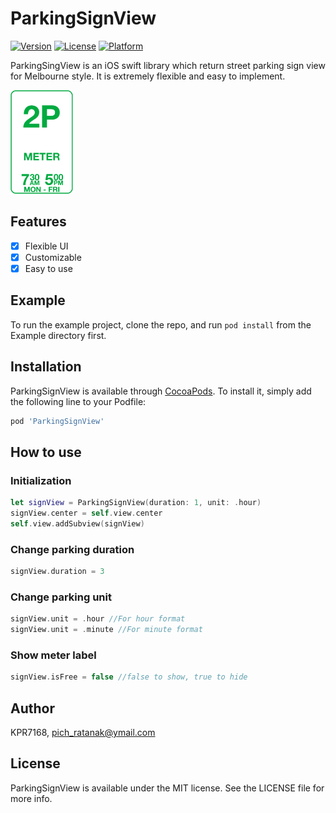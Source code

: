 # ParkingSignView

[![Version](https://img.shields.io/cocoapods/v/ParkingSignView.svg?style=flat)](https://cocoapods.org/pods/ParkingSignView)
[![License](https://img.shields.io/cocoapods/l/ParkingSignView.svg?style=flat)](https://cocoapods.org/pods/ParkingSignView)
[![Platform](https://img.shields.io/cocoapods/p/ParkingSignView.svg?style=flat)](https://cocoapods.org/pods/ParkingSignView)

ParkingSingView is an iOS swift library which return street parking sign view for Melbourne style. It is extremely flexible and easy to implement.

<img src="https://raw.githubusercontent.com/KPR7168/ParkingSignView/master/ParkingSignView/Assets/sample1.png" width=100px height=166px>

## Features
- [x] Flexible UI
- [x] Customizable
- [x] Easy to use

## Example

To run the example project, clone the repo, and run `pod install` from the Example directory first.

## Installation

ParkingSignView is available through [CocoaPods](https://cocoapods.org). To install
it, simply add the following line to your Podfile:

```ruby
pod 'ParkingSignView'
```

## How to use
### Initialization
```swift
let signView = ParkingSignView(duration: 1, unit: .hour)
signView.center = self.view.center
self.view.addSubview(signView)
```

### Change parking duration
```swift
signView.duration = 3
```

### Change parking unit
```swift
signView.unit = .hour //For hour format
signView.unit = .minute //For minute format
```

### Show meter label
```swift
signView.isFree = false //false to show, true to hide
```

## Author

KPR7168, pich_ratanak@ymail.com

## License

ParkingSignView is available under the MIT license. See the LICENSE file for more info.
